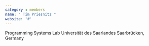 ```yaml
---
category : members
name: " Tim Priesnitz " 
website: '#'
---
```

Programming Systems Lab
Universität des Saarlandes
Saarbrücken, Germany

